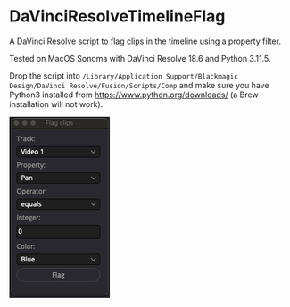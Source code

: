 # DaVinciResolveTimelineFlag
A DaVinci Resolve script to flag clips in the timeline using a property filter.

Tested on MacOS Sonoma with DaVinci Resolve 18.6 and Python 3.11.5.

Drop the script into `/Library/Application Support/Blackmagic Design/DaVinci Resolve/Fusion/Scripts/Comp` and make sure you have Python3 installed from https://www.python.org/downloads/ (a Brew installation will not work).

![gui](gui.png "GUI")
